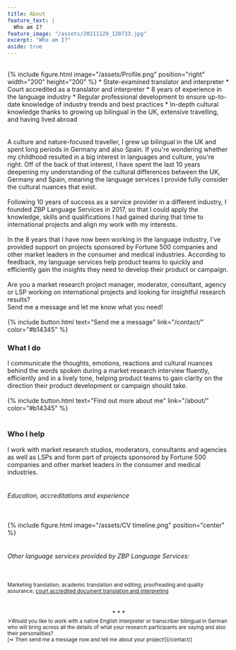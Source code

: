 ```yaml
---
title: About
feature_text: |
  Who am I?
feature_image: "/assets/20211129_120733.jpg"
excerpt: "Who am I?"
aside: true
---
```


<br>
{% include figure.html image="/assets/Profile.png" position="right" width="200" height="200" %}
* State-examined translator and interpreter
* Court accredited as a translator and interpreter
* 8 years of experience in the language industry
* Regular professional development to ensure up-to-date knowledge of industry trends and best practices
* In-depth cultural knowledge thanks to growing up bilingual in the UK, extensive travelling, and having lived abroad
<br><br><br>
A culture and nature-focused traveller, I grew up bilingual in the UK and spent long periods in Germany and also Spain. If you're wondering whether my childhood resulted in a big interest in languages and culture, you're right. Off of the back of that interest, I have spent the last 10 years deepening my understanding of the cultural differences between the UK, Germany and Spain, meaning the language services I provide fully consider the cultural nuances that exist.
<br><br>
Following 10 years of success as a service provider in a different industry, I founded ZBP Language Services in 2017, so that I could apply the knowledge, skills and qualifications I had gained during that time to international projects and align my work with my interests.
<br><br>
In the 8 years that I have now been working in the language industry, I've provided support on projects sponsored by Fortune 500 companies and other market leaders in the consumer and medical industries. According to feedback, my language services help product teams to quickly and efficiently gain the insights they need to develop their product or campaign.
<br><br>
Are you a market research project manager, moderator, consultant, agency or LSP working on international projects and looking for insightful research results?
<br>Send me a message and let me know what you need!<br><br>
{% include button.html text="Send me a message" link="/contact/" color="#b14345" %}
<br>

### What I do

I communicate the thoughts, emotions, reactions and cultural nuances behind the words spoken during a market research interview fluently, efficiently and in a lively tone, helping product teams to gain clarity on the direction their product development or campaign should take.<br><br>
{% include button.html text="Find out more about me" link="/about/" color="#b14345" %}<br><br>

### Who I help

I work with market research studios, moderators, consultants and agencies as well as LSPs and form part of projects sponsored by Fortune 500 companies and other market leaders in the consumer and medical industries.<br><br>
<h6>Education, accreditations and experience</h6>
<br>
{% include figure.html image="/assets/CV timeline.png" position="center" %}
<br><br>
<h6>Other language services provided by ZBP Language Services:</h6><br>
<small>Marketing translation; academic translation and editing; proofreading and quality assurance; <a href="https://www.sworntranslation.zbp-language-services.com/" target="_blank" title="court accredited document translation and interpreting">court accredited document translation and interpreting</a></small>
<br><br><br>
<center>* * *</center>
><small>Would you like to work with a native English interpreter or transcriber bilingual in German who will bring across all the details of what your research participants are saying and also their personalities?<br>[➺ Then send me a message now and tell me about your project!](/contact/)</small>

<br>